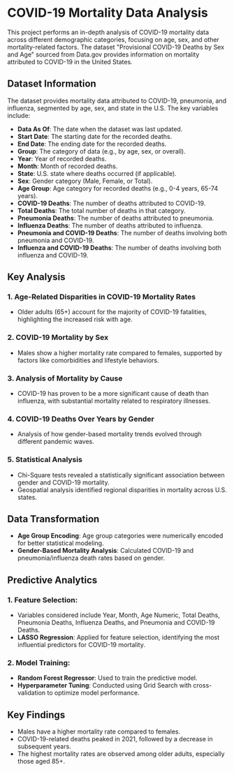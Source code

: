 # COVID-19 Mortality Data Analysis

This project performs an in-depth analysis of COVID-19 mortality data across different demographic categories, focusing on age, sex, and other mortality-related factors. The dataset "Provisional COVID-19 Deaths by Sex and Age" sourced from Data.gov provides information on mortality attributed to COVID-19 in the United States.

## Dataset Information
The dataset provides mortality data attributed to COVID-19, pneumonia, and influenza, segmented by age, sex, and state in the U.S. The key variables include:

- **Data As Of**: The date when the dataset was last updated.
- **Start Date**: The starting date for the recorded deaths.
- **End Date**: The ending date for the recorded deaths.
- **Group**: The category of data (e.g., by age, sex, or overall).
- **Year**: Year of recorded deaths.
- **Month**: Month of recorded deaths.
- **State**: U.S. state where deaths occurred (if applicable).
- **Sex**: Gender category (Male, Female, or Total).
- **Age Group**: Age category for recorded deaths (e.g., 0-4 years, 65-74 years).
- **COVID-19 Deaths**: The number of deaths attributed to COVID-19.
- **Total Deaths**: The total number of deaths in that category.
- **Pneumonia Deaths**: The number of deaths attributed to pneumonia.
- **Influenza Deaths**: The number of deaths attributed to influenza.
- **Pneumonia and COVID-19 Deaths**: The number of deaths involving both pneumonia and COVID-19.
- **Influenza and COVID-19 Deaths**: The number of deaths involving both influenza and COVID-19.

## Key Analysis
### 1. **Age-Related Disparities in COVID-19 Mortality Rates**
- Older adults (65+) account for the majority of COVID-19 fatalities, highlighting the increased risk with age.

### 2. **COVID-19 Mortality by Sex**
- Males show a higher mortality rate compared to females, supported by factors like comorbidities and lifestyle behaviors.

### 3. **Analysis of Mortality by Cause**
- COVID-19 has proven to be a more significant cause of death than influenza, with substantial mortality related to respiratory illnesses.

### 4. **COVID-19 Deaths Over Years by Gender**
- Analysis of how gender-based mortality trends evolved through different pandemic waves.

### 5. **Statistical Analysis**
- Chi-Square tests revealed a statistically significant association between gender and COVID-19 mortality.
- Geospatial analysis identified regional disparities in mortality across U.S. states.

## Data Transformation
- **Age Group Encoding**: Age group categories were numerically encoded for better statistical modeling.
- **Gender-Based Mortality Analysis**: Calculated COVID-19 and pneumonia/influenza death rates based on gender.

## Predictive Analytics
### 1. **Feature Selection**:
- Variables considered include Year, Month, Age Numeric, Total Deaths, Pneumonia Deaths, Influenza Deaths, and Pneumonia and COVID-19 Deaths.
- **LASSO Regression**: Applied for feature selection, identifying the most influential predictors for COVID-19 mortality.

### 2. **Model Training**:
- **Random Forest Regressor**: Used to train the predictive model.
- **Hyperparameter Tuning**: Conducted using Grid Search with cross-validation to optimize model performance.

## Key Findings
- Males have a higher mortality rate compared to females.
- COVID-19-related deaths peaked in 2021, followed by a decrease in subsequent years.
- The highest mortality rates are observed among older adults, especially those aged 85+.
